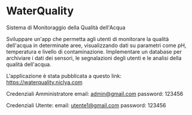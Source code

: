 # WaterQuality
Sistema di Monitoraggio della Qualità dell'Acqua

Sviluppare un'app che permetta agli utenti di monitorare la qualità dell'acqua in determinate aree, visualizzando dati su parametri come pH, temperatura e livello di contaminazione. Implementare un database per archiviare i dati dei sensori, le segnalazioni degli utenti e le analisi della qualità dell'acqua.

L'applicazione è stata pubblicata a questo link: https://waterquality.niclya.com

Credenziali Amministratore
email: admin@gmail.com
password: 123456

Credenziali Utente: 
email: utente1@gmail.com
password: 123456
